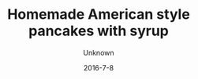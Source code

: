 ---
title: 'Homemade American style pancakes with syrup'
description: ""
image: d9d5d79be0895e984bbd42f6b5d0861b8252c244
price: '30'
size: '2'
color: '#ffffff'
category: breakfast
tags: 'Breakfast,Snacks'
meta:
    id: 8xde2f81ba24a8951658a45583feed4a98b4f37e
    parentId: f20f57fa9c3d8bff0902cfb33f350091a3a48d51
    language: en
date: '2016-7-8'
author: Unknown
---